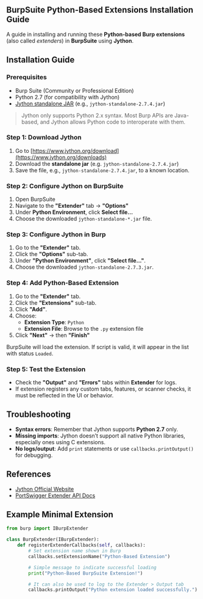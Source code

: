 ## BurpSuite Python-Based Extensions Installation Guide

A guide in installing and running these **Python-based Burp extensions** (also called *extenders*) in **BurpSuite** using **Jython**.


## Installation Guide

### Prerequisites

- Burp Suite (Community or Professional Edition)
- Python 2.7 (for compatibility with Jython)
- [Jython standalone JAR](https://www.jython.org/download) (e.g., `jython-standalone-2.7.4.jar`)

> Jython only supports Python 2.x syntax. Most Burp APIs are Java-based, and Jython allows Python code to interoperate with them.

### Step 1: Download Jython

1. Go to [https://www.jython.org/download](https://www.jython.org/downloads)
2. Download the **standalone jar** (e.g. `jython-standalone-2.7.4.jar`)
3. Save the file, e.g., `jython-standalone-2.7.4.jar`, to a known location.

### Step 2: Configure Jython on BurpSuite

1. Open BurpSuite
2. Navigate to the **"Extender"** tab → **"Options"**
3. Under **Python Environment**, click **Select file...**
4. Choose the downloaded `jython-standalone-*.jar` file.

### Step 3: Configure Jython in Burp

1. Go to the **"Extender"** tab.
2. Click the **"Options"** sub-tab.
3. Under **"Python Environment"**, click **"Select file..."**.
4. Choose the downloaded `jython-standalone-2.7.3.jar`.

### Step 4: Add Python-Based Extension

1. Go to the **"Extender"** tab.
2. Click the **"Extensions"** sub-tab.
3. Click **"Add"**.
4. Choose:
   - **Extension Type**: `Python`
   - **Extension File**: Browse to the `.py` extension file
5. Click **"Next"** → then **"Finish"**

BurpSuite will load the extension. If script is valid, it will appear in the list with status `Loaded`.

### Step 5: Test the Extension

- Check the **"Output"** and **"Errors"** tabs within **Extender** for logs.
- If extension registers any custom tabs, features, or scanner checks, it must be reflected in the UI or behavior.


## Troubleshooting

- **Syntax errors**: Remember that Jython supports **Python 2.7** only.
- **Missing imports**: Jython doesn’t support all native Python libraries, especially ones using C extensions.
- **No logs/output**: Add `print` statements or use `callbacks.printOutput()` for debugging.


## References

- [Jython Official Website](https://www.jython.org)
- [PortSwigger Extender API Docs](https://portswigger.net/burp/extender/api/)


## Example Minimal Extension

```python
from burp import IBurpExtender

class BurpExtender(IBurpExtender):
    def registerExtenderCallbacks(self, callbacks):
        # Set extension name shown in Burp
        callbacks.setExtensionName("Python-Based Extension")

        # Simple message to indicate successful loading
        print("Python-Based BurpSuite Extension!")

        # It can also be used to log to the Extender > Output tab
        callbacks.printOutput("Python extension loaded successfully.")
```